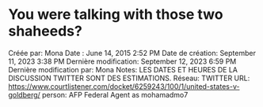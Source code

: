 # You were talking with those two shaheeds?

Créée par: Mona
Date : June 14, 2015 2:52 PM
Date de création: September 11, 2023 3:38 PM
Dernière modification: September 12, 2023 6:59 PM
Dernière modification par: Mona
Notes: LES DATES ET HEURES DE LA DISCUSSION TWITTER SONT DES ESTIMATIONS.
Réseau: TWITTER
URL: https://www.courtlistener.com/docket/6259243/100/1/united-states-v-goldberg/
person: AFP Federal Agent as mohamadmo7
